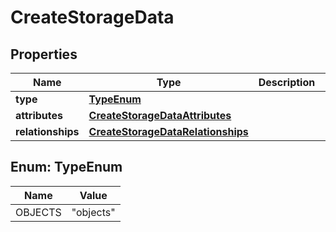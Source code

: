 
# CreateStorageData

## Properties
Name | Type | Description | Notes
------------ | ------------- | ------------- | -------------
**type** | [**TypeEnum**](#TypeEnum) |  | 
**attributes** | [**CreateStorageDataAttributes**](CreateStorageDataAttributes.md) |  |  [optional]
**relationships** | [**CreateStorageDataRelationships**](CreateStorageDataRelationships.md) |  |  [optional]


<a name="TypeEnum"></a>
## Enum: TypeEnum
Name | Value
---- | -----
OBJECTS | &quot;objects&quot;




